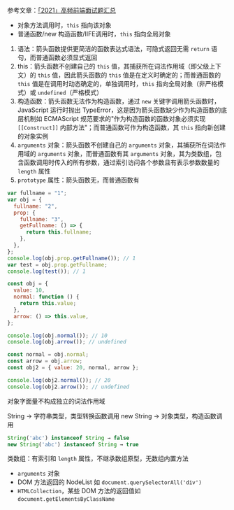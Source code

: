 参考文章：[「2021」高频前端面试题汇总](https://juejin.cn/post/6959043611161952269#heading-41)

- 对象方法调用时，`this` 指向该对象
- 普通函数/new 构造函数/IIFE调用时，`this` 指向全局对象

1. 语法：箭头函数提供更简洁的函数表达式语法，可隐式返回无需 `return` 语句，而普通函数必须显式返回
2. this：箭头函数不创建自己的 `this` 值，其捕获所在词法作用域（即父级上下文）的 `this` 值，因此箭头函数的 `this` 值是在定义时确定的；而普通函数的 `this` 值是在调用时动态确定的，单独调用时，`this` 指向全局对象（非严格模式）或 `undefined`（严格模式）
3. 构造函数：箭头函数无法作为构造函数，通过 `new` 关键字调用箭头函数时，JavaScript 运行时抛出 TypeError，这是因为箭头函数缺少作为构造函数的底层机制如 ECMAScript 规范要求的"作为构造函数的函数对象必须实现 `[[Construct]]` 内部方法"；而普通函数可作为构造函数，其 `this` 指向新创建的对象实例
4. `arguments` 对象：箭头函数不创建自己的 `arguments` 对象，其捕获所在词法作用域的 `arguments` 对象，而普通函数有其 `arguments` 对象，其为类数组，包含函数调用时传入的所有参数，通过索引访问各个参数且有表示参数数量的 `length` 属性
5. `prototype` 属性：箭头函数无，而普通函数有

```js
var fullname = "1";
var obj = {
  fullname: "2",
  prop: {
    fullname: "3",
    getFullname: () => {
      return this.fullname;
    },
  },
};
console.log(obj.prop.getFullname()); // 1
var test = obj.prop.getFullname;
console.log(test()); // 1
```

```js
const obj = {
  value: 10,
  normal: function () {
    return this.value;
  },
  arrow: () => this.value,
};

console.log(obj.normal()); // 10
console.log(obj.arrow()); // undefined

const normal = obj.normal;
const arrow = obj.arrow;
const obj2 = { value: 20, normal, arrow };

console.log(obj2.normal()); // 20
console.log(obj2.arrow()); // undefined
```

对象字面量不构成独立的词法作用域

String -> 字符串类型，类型转换函数调用
new String -> 对象类型，构造函数调用

```js
String('abc') instanceof String → false
new String('abc') instanceof String → true
```

类数组：有索引和 `length` 属性，不继承数组原型，无数组内置方法

* `arguments` 对象
* DOM 方法返回的 NodeList 如 `document.querySelectorAll('div')`
* `HTMLCollection`，某些 DOM 方法的返回值如 `document.getElementsByClassName`
